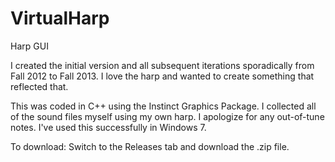 VirtualHarp
===========

Harp GUI

I created the initial version and all subsequent iterations sporadically from Fall 2012 to Fall 2013. I love the harp and wanted to create something that reflected that.

This was coded in C++ using the Instinct Graphics Package. I collected all of the sound files myself using my own harp. I apologize for any out-of-tune notes. I've used this successfully in Windows 7.

To download: Switch to the Releases tab and download the .zip file.

